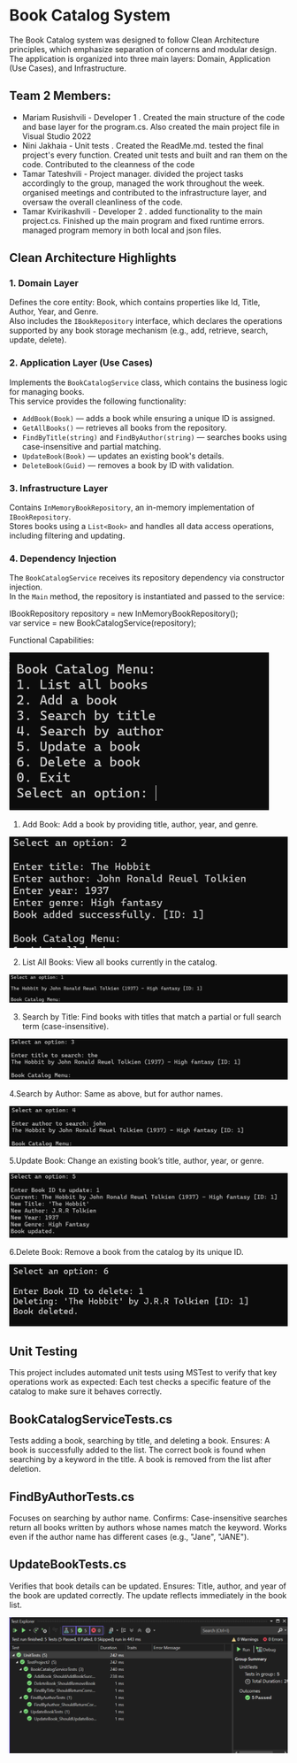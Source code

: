 # Book Catalog System

The Book Catalog system was designed to follow Clean Architecture principles, which emphasize separation of concerns and modular design. The application is organized into three main layers: Domain, Application (Use Cases), and Infrastructure.

## Team 2 Members:
- Mariam Rusishvili - Developer 1 . Created the main structure of the code and base layer for the program.cs. Also created the main project file in Visual Studio 2022
- Nini Jakhaia - Unit tests . Created the ReadMe.md. tested the final project's every function. Created unit tests and built and ran them on the code. Contributed to the cleanness of the code
- Tamar Tateshvili - Project manager. divided the project tasks accordingly to the group, managed the work throughout the week. organised meetings and contributed to the infrastructure layer, and oversaw the overall cleanliness of the code.
- Tamar Kvirikashvili - Developer 2  . added functionality to the main project.cs. Finished up the main program and fixed runtime errors. managed program memory in both local and json files.

## Clean Architecture Highlights

### 1. Domain Layer
Defines the core entity: Book, which contains properties like Id, Title, Author, Year, and Genre.  
Also includes the `IBookRepository` interface, which declares the operations supported by any book storage mechanism (e.g., add, retrieve, search, update, delete).


### 2. Application Layer (Use Cases)
Implements the `BookCatalogService` class, which contains the business logic for managing books.  
This service provides the following functionality:

- `AddBook(Book)` — adds a book while ensuring a unique ID is assigned.  
- `GetAllBooks()` — retrieves all books from the repository.  
- `FindByTitle(string)` and `FindByAuthor(string)` — searches books using case-insensitive and partial matching.  
- `UpdateBook(Book)` — updates an existing book's details.  
- `DeleteBook(Guid)` — removes a book by ID with validation.

### 3. Infrastructure Layer
Contains `InMemoryBookRepository`, an in-memory implementation of `IBookRepository`.  
Stores books using a `List<Book>` and handles all data access operations, including filtering and updating.

### 4. Dependency Injection
The `BookCatalogService` receives its repository dependency via constructor injection.  
In the `Main` method, the repository is instantiated and passed to the service:

IBookRepository repository = new InMemoryBookRepository();  
var service = new BookCatalogService(repository);


Functional Capabilities:


![Description](./images/0.png)


1. Add Book: Add a book by providing title, author, year, and genre.

![Description](./images/1.png)


2. List All Books: View all books currently in the catalog.

![Description](./images/2.png)

3. Search by Title: Find books with titles that match a partial or full search term (case-insensitive).

![Description](./images/3.png)

4.Search by Author: Same as above, but for author names.

![Description](./images/4.png)

5.Update Book: Change an existing book’s title, author, year, or genre.

![Description](./images/5.png)

6.Delete Book: Remove a book from the catalog by its unique ID.

![Description](./images/6.png)


## Unit Testing


This project includes automated unit tests using MSTest to verify that key operations work as expected:
Each test checks a specific feature of the catalog to make sure it behaves correctly.

## BookCatalogServiceTests.cs

Tests adding a book, searching by title, and deleting a book.
Ensures:
A book is successfully added to the list.
The correct book is found when searching by a keyword in the title.
A book is removed from the list after deletion.


## FindByAuthorTests.cs

Focuses on searching by author name.
Confirms:
Case-insensitive searches return all books written by authors whose names match the keyword.
Works even if the author name has different cases (e.g., "Jane", "JANE").

## UpdateBookTests.cs

Verifies that book details can be updated.
Ensures:
Title, author, and year of the book are updated correctly.
The update reflects immediately in the book list.

![Description](./images/7.png)
